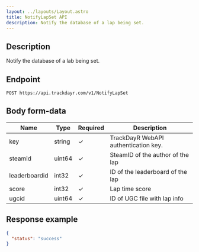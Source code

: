 ```yaml
---
layout: ../layouts/Layout.astro
title: NotifyLapSet API
description: Notify the database of a lap being set.
---
```

## Description

Notify the database of a lab being set.

## Endpoint

```http
POST https://api.trackdayr.com/v1/NotifyLapSet
```

## Body form-data

| Name          | Type   | Required | Description                          |
|---------------|--------|----------|--------------------------------------|
| key           | string | ✓        | TrackDayR WebAPI authentication key. |
| steamid       | uint64 | ✓        | SteamID of the author of the lap     |
| leaderboardid | int32  | ✓        | ID of the leaderboard of the lap     |
| score         | int32  | ✓        | Lap time score                       |
| ugcid         | uint64 | ✓        | ID of UGC file with lap info         |

## Response example

```json
{
  "status": "success"
}
```
